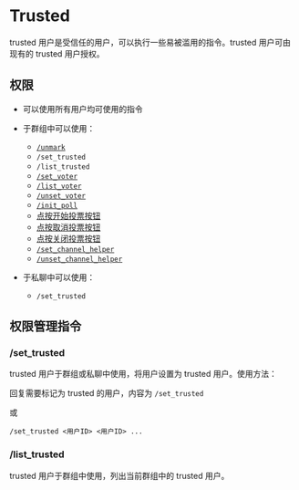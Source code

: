 # Trusted

trusted 用户是受信任的用户，可以执行一些易被滥用的指令。trusted 用户可由现有的 trusted 用户授权。

## 权限

* 可以使用所有用户均可使用的指令
* 于群组中可以使用：
    * [`/unmark`](mark.md)
    * `/set_trusted`
    * `/list_trusted`
    * [`/set_voter`](voter.md)
    * [`/list_voter`](voter.md)
    * [`/unset_voter`](voter.md)
    * [`/init_poll`](poll.md)
    * [点按开始投票按钮](poll.md)
    * [点按取消投票按钮](poll.md)
    * [点按关闭投票按钮](poll.md)
    * [`/set_channel_helper`](channel_helper.md)
    * [`/unset_channel_helper`](channel_helper.md)

* 于私聊中可以使用：
    * `/set_trusted`

## 权限管理指令

### /set_trusted

trusted 用户于群组或私聊中使用，将用户设置为 trusted 用户。使用方法：

回复需要标记为 trusted 的用户，内容为 `/set_trusted`

或

```
/set_trusted <用户ID> <用户ID> ...
```

### /list_trusted

trusted 用户于群组中使用，列出当前群组中的 trusted 用户。
